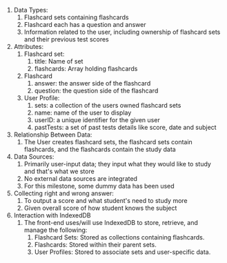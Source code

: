 1. Data Types:
   1. Flashcard sets containing flashcards
   2. Flashcard each has a question and answer
   3. Information related to the user, including ownership of flashcard sets and their previous test scores
3. Attributes:
   1. Flashcard set:
       1. title: Name of set
       2. flashcards: Array holding flashcards
   2. Flashcard
       1. answer: the answer side of the flashcard
       2. question: the question side of the flashcard
   3. User Profile:
       1. sets: a collection of the users owned flashcard sets
       2. name: name of the user to display
       3. userID: a unique identifier for the given user
       4. pastTests: a set of past tests details like score, date and subject
4. Relationship Between Data:
    1. The User creates flashcard sets, the flashcard sets contain flashcards, and the flashcards contain the study data
5. Data Sources:
    1. Primarily user-input data; they input what they would like to study and that's what we store
    2. No external data sources are integrated
    3. For this milestone, some dummy data has been used
6. Collecting right and wrong answer:
    1. To output a score and what student's need to study more
    2. Given overall score of how student knows the subject
7. Interaction with IndexedDB
    1. The front-end uses/will use IndexedDB to store, retrieve, and manage the following:
        1. Flashcard Sets: Stored as collections containing flashcards.
        2. Flashcards: Stored within their parent sets.
        3. User Profiles: Stored to associate sets and user-specific data.
